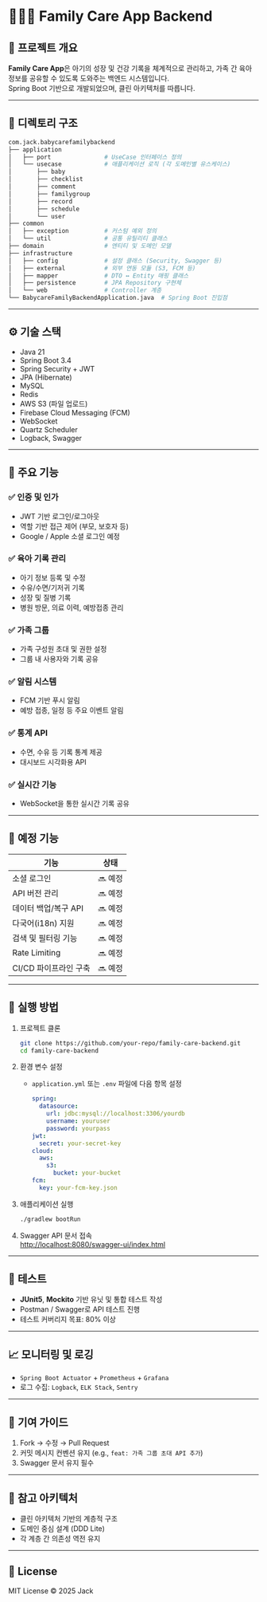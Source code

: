 # 👨‍👩‍👧 Family Care App Backend

## 📌 프로젝트 개요

**Family Care App**은 아기의 성장 및 건강 기록을 체계적으로 관리하고, 가족 간 육아 정보를 공유할 수 있도록 도와주는 백엔드 시스템입니다.  
Spring Boot 기반으로 개발되었으며, 클린 아키텍처를 따릅니다.

---

## 📂 디렉토리 구조

```bash
com.jack.babycarefamilybackend
├── application
│   ├── port               # UseCase 인터페이스 정의
│   └── usecase            # 애플리케이션 로직 (각 도메인별 유스케이스)
│       ├── baby
│       ├── checklist
│       ├── comment
│       ├── familygroup
│       ├── record
│       ├── schedule
│       └── user
├── common
│   ├── exception          # 커스텀 예외 정의
│   └── util               # 공통 유틸리티 클래스
├── domain                 # 엔티티 및 도메인 모델
├── infrastructure
│   ├── config             # 설정 클래스 (Security, Swagger 등)
│   ├── external           # 외부 연동 모듈 (S3, FCM 등)
│   ├── mapper             # DTO ↔ Entity 매핑 클래스
│   ├── persistence        # JPA Repository 구현체
│   └── web                # Controller 계층
└── BabycareFamilyBackendApplication.java  # Spring Boot 진입점
```

---

## ⚙️ 기술 스택

- Java 21
- Spring Boot 3.4
- Spring Security + JWT
- JPA (Hibernate)
- MySQL
- Redis
- AWS S3 (파일 업로드)
- Firebase Cloud Messaging (FCM)
- WebSocket
- Quartz Scheduler
- Logback, Swagger

---

## 🧩 주요 기능

### ✅ 인증 및 인가
- JWT 기반 로그인/로그아웃
- 역할 기반 접근 제어 (부모, 보호자 등)
- Google / Apple 소셜 로그인 예정

### ✅ 육아 기록 관리
- 아기 정보 등록 및 수정
- 수유/수면/기저귀 기록
- 성장 및 질병 기록
- 병원 방문, 의료 이력, 예방접종 관리

### ✅ 가족 그룹
- 가족 구성원 초대 및 권한 설정
- 그룹 내 사용자와 기록 공유

### ✅ 알림 시스템
- FCM 기반 푸시 알림
- 예방 접종, 일정 등 주요 이벤트 알림

### ✅ 통계 API
- 수면, 수유 등 기록 통계 제공
- 대시보드 시각화용 API

### ✅ 실시간 기능
- WebSocket을 통한 실시간 기록 공유

---

## 📅 예정 기능

| 기능                         | 상태   |
|----------------------------|--------|
| 소셜 로그인                 | 🔜 예정 |
| API 버전 관리               | 🔜 예정 |
| 데이터 백업/복구 API        | 🔜 예정 |
| 다국어(i18n) 지원           | 🔜 예정 |
| 검색 및 필터링 기능         | 🔜 예정 |
| Rate Limiting              | 🔜 예정 |
| CI/CD 파이프라인 구축       | 🔜 예정 |

---

## 🚀 실행 방법

1. 프로젝트 클론
   ```bash
   git clone https://github.com/your-repo/family-care-backend.git
   cd family-care-backend
   ```

2. 환경 변수 설정
   - `application.yml` 또는 `.env` 파일에 다음 항목 설정
     ```yaml
     spring:
       datasource:
         url: jdbc:mysql://localhost:3306/yourdb
         username: youruser
         password: yourpass
     jwt:
       secret: your-secret-key
     cloud:
       aws:
         s3:
           bucket: your-bucket
     fcm:
       key: your-fcm-key.json
     ```

3. 애플리케이션 실행
   ```bash
   ./gradlew bootRun
   ```

4. Swagger API 문서 접속  
   [http://localhost:8080/swagger-ui/index.html](http://localhost:8080/swagger-ui/index.html)

---

## 🧪 테스트

- **JUnit5**, **Mockito** 기반 유닛 및 통합 테스트 작성
- Postman / Swagger로 API 테스트 진행
- 테스트 커버리지 목표: 80% 이상

---

## 📈 모니터링 및 로깅

- `Spring Boot Actuator` + `Prometheus` + `Grafana`
- 로그 수집: `Logback`, `ELK Stack`, `Sentry`

---

## 🤝 기여 가이드

1. Fork → 수정 → Pull Request
2. 커밋 메시지 컨벤션 유지 (e.g., `feat: 가족 그룹 초대 API 추가`)
3. Swagger 문서 유지 필수

---

## 🧠 참고 아키텍처

- 클린 아키텍처 기반의 계층적 구조
- 도메인 중심 설계 (DDD Lite)
- 각 계층 간 의존성 역전 유지

---

## 📝 License

MIT License © 2025 Jack
